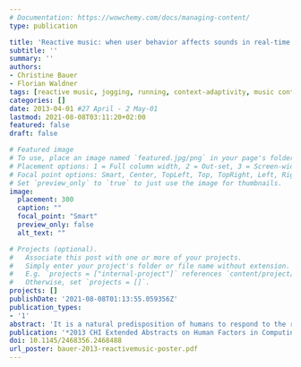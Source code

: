 ```yaml
---
# Documentation: https://wowchemy.com/docs/managing-content/
type: publication

title: 'Reactive music: when user behavior affects sounds in real-time'
subtitle: ''
summary: ''
authors:
- Christine Bauer
- Florian Waldner
tags: [reactive music, jogging, running, context-adaptivity, music controllability]
categories: []
date: 2013-04-01 #27 April - 2 May-01
lastmod: 2021-08-08T03:11:20+02:00
featured: false
draft: false

# Featured image
# To use, place an image named `featured.jpg/png` in your page's folder.
# Placement options: 1 = Full column width, 2 = Out-set, 3 = Screen-width
# Focal point options: Smart, Center, TopLeft, Top, TopRight, Left, Right, BottomLeft, Bottom, BottomRight
# Set `preview_only` to `true` to just use the image for thumbnails.
image:
  placement: 300
  caption: ""
  focal_point: "Smart"
  preview_only: false
  alt_text: ""

# Projects (optional).
#   Associate this post with one or more of your projects.
#   Simply enter your project's folder or file name without extension.
#   E.g. `projects = ["internal-project"]` references `content/project/deep-learning/index.md`.
#   Otherwise, set `projects = []`.
projects: []
publishDate: '2021-08-08T01:13:55.059356Z'
publication_types:
- '1'
abstract: 'It is a natural predisposition of humans to respond to the rhythmical qualities of music. Now, we turn the setting around: The music responds to the user’s behavior. So-called ‘reactive music’ is a non-linear format of music that is able to react to the listener and her or his environment in real-time. Giant Steps is an iPhone application that implements such reactive music in correspondence to a jogger’s movements and the sounds in her or his environment. We hope that our approach contributes to a better understanding of ‘machine to user’ adaption, and to mobile sports applications in particular.'
publication: '*2013 CHI Extended Abstracts on Human Factors in Computing Systems*'
doi: 10.1145/2468356.2468488
url_poster: bauer-2013-reactivemusic-poster.pdf
---
```

